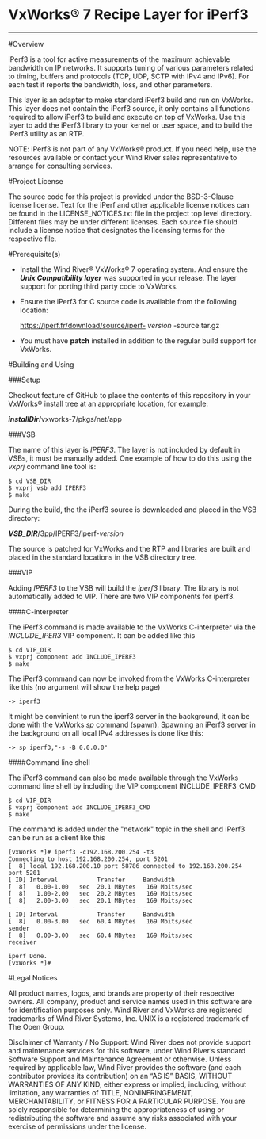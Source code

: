 VxWorks® 7 Recipe Layer for iPerf3
===
---

#Overview

iPerf3 is a tool for active measurements of the maximum achievable 
bandwidth on IP networks. It supports tuning of various parameters 
related to timing, buffers and protocols (TCP, UDP, SCTP with IPv4 
and IPv6). For each test it reports the bandwidth, loss, and other 
parameters. 

This layer is an adapter to make standard iPerf3 build and run on
VxWorks. This layer does not contain the iPerf3 source, it only
contains all functions required to allow iPerf3 to build and execute
on top of VxWorks. Use this layer to add the iPerf3 library to your 
kernel or user space, and to build the iPerf3 utility as an RTP.

NOTE: iPerf3 is not part of any VxWorks® product. If you need help, 
use the resources available or contact your Wind River sales representative 
to arrange for consulting services.

#Project License

The source code for this project is provided under the BSD-3-Clause license license. 
Text for the iPerf and other applicable license notices can be found in 
the LICENSE_NOTICES.txt file in the project top level directory. Different 
files may be under different licenses. Each source file should include a 
license notice that designates the licensing terms for the respective file.

#Prerequisite(s)

* Install the Wind River® VxWorks® 7 operating system. And ensure the ***Unix 
  Compatibility layer*** was supported in your release. The layer support for 
  porting third party code to VxWorks.

* Ensure the iPerf3 for C source code is available from the following location:

    https://iperf.fr/download/source/iperf- *version* -source.tar.gz

* You must have **patch** installed in addition to the regular build support 
  for VxWorks. 

#Building and Using

###Setup

Checkout feature of GitHub to place the contents of this repository 
in your VxWorks® install tree at an appropriate location, for example:

***installDir***/vxworks-7/pkgs/net/app

###VSB

The name of this layer is *IPERF3*. The layer is not included by
default in VSBs, it must be manually added. One example of how to do
this using the *vxprj* command line tool is:

    $ cd VSB_DIR
    $ vxprj vsb add IPERF3
    $ make
    
During the build, the the iPerf3 source is downloaded and placed in the 
VSB directory:

***VSB_DIR***/3pp/IPERF3/iperf-*version*

The source is patched for VxWorks and the RTP and libraries are built 
and placed in the standard locations in the VSB directory tree.

###VIP

Adding *IPERF3* to the VSB will build the *iperf3* library. The library 
is not automatically added to VIP. There are two VIP components for iperf3.

####C-interpreter

The iPerf3 command is made available to the VxWorks C-interpreter via
the *INCLUDE_IPER3* VIP component. It can be added like this

    $ cd VIP_DIR
    $ vxprj component add INCLUDE_IPERF3
    $ make

The iPerf3 command can now be invoked from the VxWorks C-interpreter
like this (no argument will show the help page)

    -> iperf3

It might be convinient to run the iperf3 server in the background, it
can be done with the VxWorks *sp* command (spawn). Spawning an iPerf3
server in the background on all local IPv4 addresses is done like this:

    -> sp iperf3,"-s -B 0.0.0.0"

####Command line shell

The iPerf3 command can also be made available through the VxWorks
command line shell by including the VIP component INCLUDE_IPERF3_CMD

    $ cd VIP_DIR
    $ vxprj component add INCLUDE_IPERF3_CMD
    $ make

The command is added under the "network" topic in the shell and iPerf3
can be run as a client like this

    [vxWorks *]# iperf3 -c192.168.200.254 -t3
    Connecting to host 192.168.200.254, port 5201
    [  8] local 192.168.200.10 port 58786 connected to 192.168.200.254
    port 5201
    [ ID] Interval           Transfer     Bandwidth
    [  8]   0.00-1.00   sec  20.1 MBytes   169 Mbits/sec
    [  8]   1.00-2.00   sec  20.2 MBytes   169 Mbits/sec
    [  8]   2.00-3.00   sec  20.1 MBytes   169 Mbits/sec
    - - - - - - - - - - - - - - - - - - - - - - - - -
    [ ID] Interval           Transfer     Bandwidth
    [  8]   0.00-3.00   sec  60.4 MBytes   169 Mbits/sec
    sender
    [  8]   0.00-3.00   sec  60.4 MBytes   169 Mbits/sec
    receiver

    iperf Done.
    [vxWorks *]#

#Legal Notices

All product names, logos, and brands are property of their respective owners. All company, 
product and service names used in this software are for identification purposes only. 
Wind River and VxWorks are registered trademarks of Wind River Systems, Inc. UNIX is a 
registered trademark of The Open Group.

Disclaimer of Warranty / No Support: Wind River does not provide support 
and maintenance services for this software, under Wind River’s standard 
Software Support and Maintenance Agreement or otherwise. Unless required 
by applicable law, Wind River provides the software (and each contributor 
provides its contribution) on an “AS IS” BASIS, WITHOUT WARRANTIES OF ANY 
KIND, either express or implied, including, without limitation, any warranties 
of TITLE, NONINFRINGEMENT, MERCHANTABILITY, or FITNESS FOR A PARTICULAR 
PURPOSE. You are solely responsible for determining the appropriateness of 
using or redistributing the software and assume any risks associated with 
your exercise of permissions under the license.
